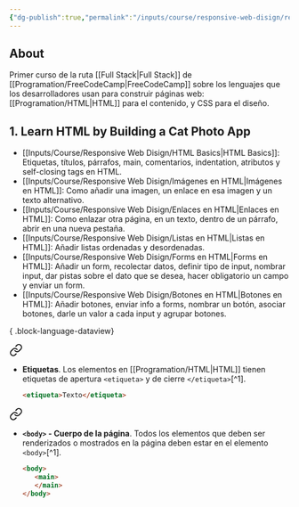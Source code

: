 ```yaml
---
{"dg-publish":true,"permalink":"/inputs/course/responsive-web-disign/responsive-web-disign/","tags":["programation","HTML","CSS"],"dgShowFileTree":true}
---
```


## About
Primer curso de la ruta [[Full Stack\|Full Stack]] de [[Programation/FreeCodeCamp\|FreeCodeCamp]] sobre los lenguajes que los desarrolladores usan para construir páginas web: [[Programation/HTML\|HTML]] para el contenido, y CSS para el diseño.
## 1. Learn HTML by  Building a Cat Photo App
- [[Inputs/Course/Responsive Web Disign/HTML Basics\|HTML Basics]]: Etiquetas, títulos, párrafos, main, comentarios, indentation, atributos y self-closing tags en HTML.
- [[Inputs/Course/Responsive Web Disign/Imágenes en HTML\|Imágenes en HTML]]: Como añadir una imagen, un enlace en esa imagen y un texto alternativo.
- [[Inputs/Course/Responsive Web Disign/Enlaces en HTML\|Enlaces en HTML]]: Como enlazar otra página, en un texto, dentro de un párrafo, abrir en una nueva pestaña.
- [[Inputs/Course/Responsive Web Disign/Listas en HTML\|Listas en HTML]]: Añadir listas ordenadas y desordenadas.
- [[Inputs/Course/Responsive Web Disign/Forms en HTML\|Forms en HTML]]: Añadir un form, recolectar datos, definir tipo de input, nombrar input, dar pistas sobre el dato que se desea, hacer obligatorio un campo y enviar un form.
- [[Inputs/Course/Responsive Web Disign/Botones en HTML\|Botones en HTML]]: Añadir botones, enviar info a forms, nombrar un botón, asociar botones, darle un valor a cada input y agrupar botones.

{ .block-language-dataview}


<div class="transclusion internal-embed is-loaded"><a class="markdown-embed-link" href="/inputs/course/responsive-web-disign/html-basics/#613cad" aria-label="Open link"><svg xmlns="http://www.w3.org/2000/svg" width="24" height="24" viewBox="0 0 24 24" fill="none" stroke="currentColor" stroke-width="2" stroke-linecap="round" stroke-linejoin="round" class="svg-icon lucide-link"><path d="M10 13a5 5 0 0 0 7.54.54l3-3a5 5 0 0 0-7.07-7.07l-1.72 1.71"></path><path d="M14 11a5 5 0 0 0-7.54-.54l-3 3a5 5 0 0 0 7.07 7.07l1.71-1.71"></path></svg></a><div class="markdown-embed">



- **Etiquetas**. Los elementos en [[Programation/HTML\|HTML]] tienen etiquetas de apertura `<etiqueta>` y de cierre `</etiqueta>`[^1].
   ```html
   <etiqueta>Texto</etiqueta>
   ```
 

</div></div>


<div class="transclusion internal-embed is-loaded"><a class="markdown-embed-link" href="/inputs/course/responsive-web-disign/html-basics/#02db07" aria-label="Open link"><svg xmlns="http://www.w3.org/2000/svg" width="24" height="24" viewBox="0 0 24 24" fill="none" stroke="currentColor" stroke-width="2" stroke-linecap="round" stroke-linejoin="round" class="svg-icon lucide-link"><path d="M10 13a5 5 0 0 0 7.54.54l3-3a5 5 0 0 0-7.07-7.07l-1.72 1.71"></path><path d="M14 11a5 5 0 0 0-7.54-.54l-3 3a5 5 0 0 0 7.07 7.07l1.71-1.71"></path></svg></a><div class="markdown-embed">



- **`<body>` - Cuerpo de la página**. Todos los elementos que deben ser renderizados o mostrados en la página deben estar en el elemento `<body>`[^1].
  ```HTML 
  <body>
     <main>
     </main>
  </body>
   ```
 

</div></div>


